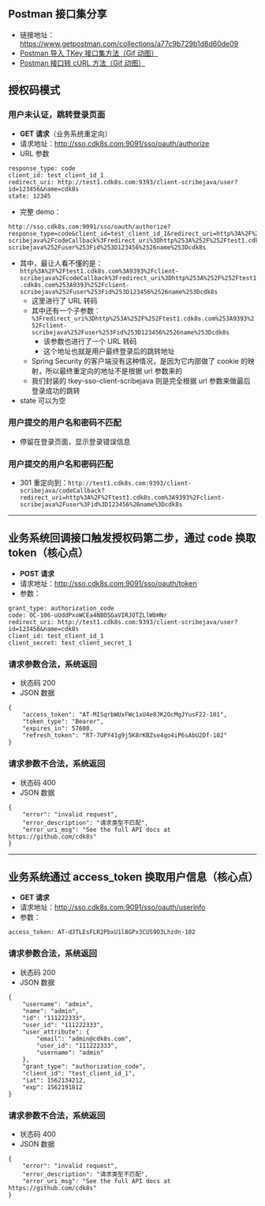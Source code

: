 

## Postman 接口集分享

- 链接地址：<https://www.getpostman.com/collections/a77c9b729b1d8d60de09>
- [Postman 导入 TKey 接口集方法（Gif 动图）](http://img.gitnavi.com/tkey/postman-import-link.gif)
- [Postman 接口转 cURL 方法（Gif 动图）](http://img.gitnavi.com/tkey/postman-to-curl.gif)

## 授权码模式


### 用户未认证，跳转登录页面

- **GET 请求**（业务系统重定向）
- 请求地址：<http://sso.cdk8s.com:9091/sso/oauth/authorize>
- URL 参数

```
response_type: code
client_id: test_client_id_1
redirect_uri: http://test1.cdk8s.com:9393/client-scribejava/user?id=123456&name=cdk8s
state: 12345
```

- 完整 demo：

```
http://sso.cdk8s.com:9091/sso/oauth/authorize?response_type=code&client_id=test_client_id_1&redirect_uri=http%3A%2F%2Ftest1.cdk8s.com%3A9393%2Fclient-scribejava%2FcodeCallback%3Fredirect_uri%3Dhttp%253A%252F%252Ftest1.cdk8s.com%253A9393%252Fclient-scribejava%252Fuser%253Fid%253D123456%2526name%253Dcdk8s
```

- 其中，最让人看不懂的是：`http%3A%2F%2Ftest1.cdk8s.com%3A9393%2Fclient-scribejava%2FcodeCallback%3Fredirect_uri%3Dhttp%253A%252F%252Ftest1.cdk8s.com%253A9393%252Fclient-scribejava%252Fuser%253Fid%253D123456%2526name%253Dcdk8s`
    - 这里进行了 URL 转码
    - 其中还有一个子参数：`%3Fredirect_uri%3Dhttp%253A%252F%252Ftest1.cdk8s.com%253A9393%252Fclient-scribejava%252Fuser%253Fid%253D123456%2526name%253Dcdk8s`
        - 该参数也进行了一个 URL 转码
        - 这个地址也就是用户最终登录后的跳转地址
    - Spring Security 的客户端没有这种情况，是因为它内部做了 cookie 的映射，所以最终重定向的地址不是根据 url 参数来的
    - 我们封装的 tkey-sso-client-scribejava 则是完全根据 url 参数来做最后登录成功的跳转
- state 可以为空


### 用户提交的用户名和密码不匹配

- 停留在登录页面，显示登录错误信息

### 用户提交的用户名和密码匹配

- 301 重定向到：`http://test1.cdk8s.com:9393/client-scribejava/codeCallback?redirect_uri=http%3A%2F%2Ftest1.cdk8s.com%3A9393%2Fclient-scribejava%2Fuser%3Fid%3D123456%26name%3Dcdk8s`

-------------------------------------------------------------------

## 业务系统回调接口触发授权码第二步，通过 code 换取 token（核心点）

- **POST 请求**
- 请求地址：<http://sso.cdk8s.com:9091/sso/oauth/token>
- 参数：

```
grant_type: authorization_code
code: OC-106-uUddPxoWCEa4NBO5GaVIRJOTZLlWbHNr
redirect_uri: http://test1.cdk8s.com:9393/client-scribejava/user?id=123456&name=cdk8s
client_id: test_client_id_1
client_secret: test_client_secret_1
```


### 请求参数合法，系统返回

- 状态码 200
- JSON 数据

```
{
    "access_token": "AT-MISqrbWUxFWc1xU4e8JK2OcMgJYusF22-101",
    "token_type": "Bearer",
    "expires_in": 57600,
    "refresh_token": "RT-7UPY41g9j5K8rKBZse4qo4iP6sAbU2Df-102"
}
```

### 请求参数不合法，系统返回

- 状态码 400
- JSON 数据

```
{
    "error": "invalid request",
    "error_description": "请求类型不匹配",
    "error_uri_msg": "See the full API docs at https://github.com/cdk8s"
}
```

-------------------------------------------------------------------


## 业务系统通过 access_token 换取用户信息（核心点）

- **GET 请求**
- 请求地址：<http://sso.cdk8s.com:9091/sso/oauth/userinfo>
- 参数：

```
access_token: AT-dJTLEsFLR2PbxU1l8GPx3CUS9O3Lhzdn-102
```


### 请求参数合法，系统返回

- 状态码 200
- JSON 数据

```
{
    "username": "admin",
    "name": "admin",
    "id": "111222333",
    "user_id": "111222333",
    "user_attribute": {
        "email": "admin@cdk8s.com",
        "user_id": "111222333",
        "username": "admin"
    },
    "grant_type": "authorization_code",
    "client_id": "test_client_id_1",
    "iat": 1562134212,
    "exp": 1562191812
}
```

### 请求参数不合法，系统返回

- 状态码 400
- JSON 数据

```
{
    "error": "invalid request",
    "error_description": "请求类型不匹配",
    "error_uri_msg": "See the full API docs at https://github.com/cdk8s"
}
```













